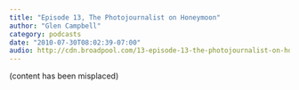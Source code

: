 ```yaml
---
title: "Episode 13, The Photojournalist on Honeymoon"
author: "Glen Campbell"
category: podcasts
date: "2010-07-30T08:02:39-07:00"
audio: http://cdn.broadpool.com/13-episode-13-the-photojournalist-on-honeymoon-1.mp3
---
```

(content has been misplaced)
